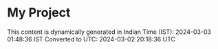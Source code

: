 # My Project

This content is dynamically generated in Indian Time (IST): 2024-03-03 01:48:36 IST
Converted to UTC: 2024-03-02 20:18:36 UTC
